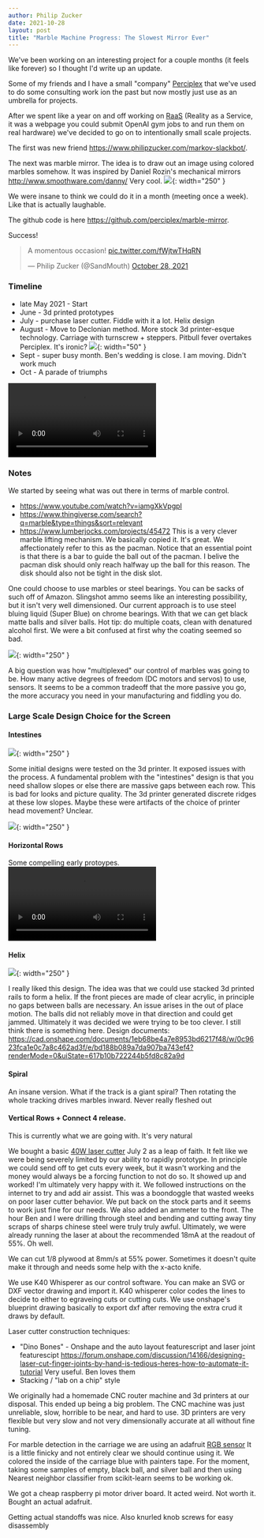 ```yaml
---
author: Philip Zucker
date: 2021-10-28
layout: post
title: "Marble Machine Progress: The Slowest Mirror Ever"
---
```


We've been working on an interesting project for a couple months (it feels like forever) so I thought I'd write up an update.

Some of my friends and I have a small "company" [Perciplex](https://perciplex.com/) that we've used to do some consulting work ion the past but now mostly just use as an umbrella for projects.

After we spent like a year on and off working on [RaaS](http://raas.perciplex.com/#/) (Reality as a Service, it was a webpage you could submit OpenAI gym jobs to and run them on real hardware) we've decided to go on to intentionally small scale projects.

The first was new friend <https://www.philipzucker.com/markov-slackbot/>.

The next was marble mirror. The idea is to draw out an image using colored marbles somehow.
It was inspired by Daniel Rozin's mechanical mirrors <http://www.smoothware.com/danny/> Very cool. 
![](http://www.smoothware.com/danny/newshinyballsmirror.jpg){: width="250" }

We were insane to think we could do it in a month (meeting once a week). Like that is actually laughable.


The github code is here <https://github.com/perciplex/marble-mirror>.

Success!
<blockquote class="twitter-tweet"><p lang="fr" dir="ltr">A momentous occasion! <a href="https://t.co/fWjtwTHqRN">pic.twitter.com/fWjtwTHqRN</a></p>&mdash; Philip Zucker (@SandMouth) <a href="https://twitter.com/SandMouth/status/1453563957696999430?ref_src=twsrc%5Etfw">October 28, 2021</a></blockquote> <script async src="https://platform.twitter.com/widgets.js" charset="utf-8"></script>

### Timeline
- late May 2021 - Start
- June - 3d printed prototypes
- July - purchase laser cutter. Fiddle with it a lot. Helix design
- August - Move to Declonian method. More stock 3d printer-esque technology. Carriage with turnscrew + steppers. Pitbull fever overtakes Perciplex. It's ironic?
![](/assets/marble_mirror/pitbull.jpg){: width="50" }
- Sept - super busy month. Ben's wedding is close. I am moving. Didn't work much
- Oct - A parade of triumphs

<video controls width="300px">
  <source src="/assets/marble_mirror/output/initial_motion.mp4" type="video/mp4">
  Your browser does not support the video tag.
</video>


### Notes

We started by seeing what was out there in terms of marble control.
- <https://www.youtube.com/watch?v=iamgXkVpgpI>
- <https://www.thingiverse.com/search?q=marble&type=things&sort=relevant>
- <https://www.lumberjocks.com/projects/45472> This is a very clever marble lifting mechanism. We basically copied it. It's great. We affectionately refer to this as the pacman. Notice that an essential point is that there is a bar to guide the ball out of the pacman. I belive the pacman disk should only reach halfway up the ball for this reason. The disk should also not be tight in the disk slot.


One could choose to use marbles or steel bearings. You can be sacks of such off of Amazon. Slingshot ammo seems like an interesting possibility, but it isn't very well dimensioned.
Our current approach is to use steel bluing liquid (Super Blue) on chrome bearings. With that we can get black matte balls and silver balls. Hot tip: do multiple coats, clean with denatured alcohol first. We were a bit confused at first why the coating seemed so bad.

![](/assets/marble_mirror/bluing.jpg){: width="250" }


A big question was how "multiplexed" our control of marbles was going to be. How many active degrees of freedom (DC motors and servos) to use, sensors. It seems to be a common tradeoff that the more passive you go, the more accuracy you need in your manufacturing and fiddling you do. 

### Large Scale Design Choice for the Screen

#### Intestines
![](/assets/marble_mirror/intestines.png){: width="250" }

Some initial designs were tested on the 3d printer. It exposed issues with the process. A fundamental problem with the "intestines" design is that you need shallow slopes or else there are massive gaps between each row. This is bad for looks and picture quality. The 3d printer generated discrete ridges at these low slopes. Maybe these were artifacts of the choice of printer head movement? Unclear.

![](/assets/marble_mirror/bad_intestines.jpg){: width="250" }

#### Horizontal Rows 
Some compelling early protoypes. 
<video controls>
  <source src="/assets/marble_mirror/output/proto_rows.mp4" type="video/mp4">
  Your browser does not support the video tag.
</video>

#### Helix 
![](/assets/marble_mirror/helix.jpg){: width="250" } 

I really liked this design. The idea was that we could use stacked 3d printed rails to form a helix. If the front pieces are made of clear acrylic, in principle no gaps between balls are necessary. An issue arises in the out of place motion. The balls did not reliably move in that direction and could get jammed. Ultimately it was decided we were trying to be too clever. I still think there is something here. Design documents: <https://cad.onshape.com/documents/1eb68be4a7e8953bd6217f48/w/0c9623fca1e0c7a8c462ad3f/e/bd188b089a7da907ba743ef4?renderMode=0&uiState=617b10b722244b5fd8c82a9d>

#### Spiral
An insane version. What if the track is a giant spiral? Then rotating the whole tracking drives marbles inward. Never really fleshed out

#### Vertical Rows + Connect 4 release. 
This is currently what we are going with. It's very natural



We bought a basic [40W laser cutter](https://www.amazon.com/gp/product/B07ZGHNMVT/ref=ppx_yo_dt_b_search_asin_title?ie=UTF8&psc=1) July 2 as a leap of faith. It felt like we were being severely limited by our ability to rapidly prototype. In principle we could send off to get cuts every week, but it wasn't working and the money would always be a forcing function to not do so. It showed up and worked! I'm ultimately very happy with it. We followed instructions on the internet to try and add air assist. This was a boondoggle that wasted weeks on poor laser cutter behavior. We put back on the stock parts and it seems to work just fine for our needs. We also added an ammeter to the front. The hour Ben and I were drilling through steel and bending and cutting away tiny scraps of sharps chinese steel were truly truly awful. Ultimately, we were already running the laser at about the recommended 18mA at the readout of 55%. Oh well.

We can cut 1/8 plywood at 8mm/s at 55% power. Sometimes it doesn't quite make it through and needs some help with the x-acto knife.

We use K40 Whisperer as our control software. You can make an SVG or DXF vector drawing and import it. K40 whisperer color codes the lines to decide to either to egraveing cuts or cutting cuts. We use onshape's blueprint drawing basically to export dxf after removing the extra crud it draws by default.

Laser cutter construction techniques:
- "Dino Bones" - Onshape and the auto layout featurescript and laser joint featurescipt <https://forum.onshape.com/discussion/14166/designing-laser-cut-finger-joints-by-hand-is-tedious-heres-how-to-automate-it-tutorial> Very useful. Ben loves them
- Stacking / "lab on a chip" style


We originally had a homemade CNC router machine and 3d printers at our disposal. This ended up being a big problem. The CNC machine was just unreliable, slow, horrible to be near, and hard to use. 3D printers are very flexible but very slow and not very dimensionally accurate at all without fine tuning.

For marble detection in the carriage we are using an adafruit [RGB sensor](https://www.adafruit.com/product/1334?gclid=Cj0KCQjw--GFBhDeARIsACH_kdbDYvOA1wqbCp5bGrZr_MtyvXWWLGTW4zd54Z9W6Y294JAX-nNjMYIaAixpEALw_wcB)
It is a little finicky and not entirely clear we should continue using it. We colored the inside of the carriage blue with painters tape. For the moment, taking some samples of empty, black ball, and silver ball and then using Nearest neighbor classifier from scikit-learn seems to be working ok.







We got a cheap raspberry pi motor driver board. It acted weird. Not worth it. Bought an actual adafruit.

Getting actual standoffs was nice. Also knurled knob screws for easy disassembly




